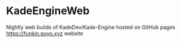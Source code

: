 # KadeEngineWeb
Nightly web builds of KadeDev/Kade-Engine hosted on GitHub pages
https://funkin.puyo.xyz website
